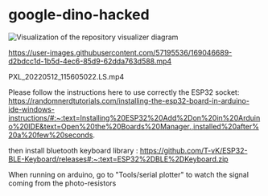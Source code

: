 # google-dino-hacked

![Visualization of the repository visualizer diagram](./diagram.svg)




https://user-images.githubusercontent.com/57195536/169046689-d2bdcc1d-1b5d-4ec6-85d9-62dda763d588.mp4


PXL_20220512_115605022.LS.mp4

Please follow the instructions here to use correctly the ESP32 socket:
https://randomnerdtutorials.com/installing-the-esp32-board-in-arduino-ide-windows-instructions/#:~:text=Installing%20ESP32%20Add%2Don%20in%20Arduino%20IDE&text=Open%20the%20Boards%20Manager.,installed%20after%20a%20few%20seconds.

then install bluetooth keyboard library :
https://github.com/T-vK/ESP32-BLE-Keyboard/releases#:~:text=ESP32%2DBLE%2DKeyboard.zip

When running on arduino, go to "Tools/serial plotter" to watch the signal coming from the photo-resistors 
